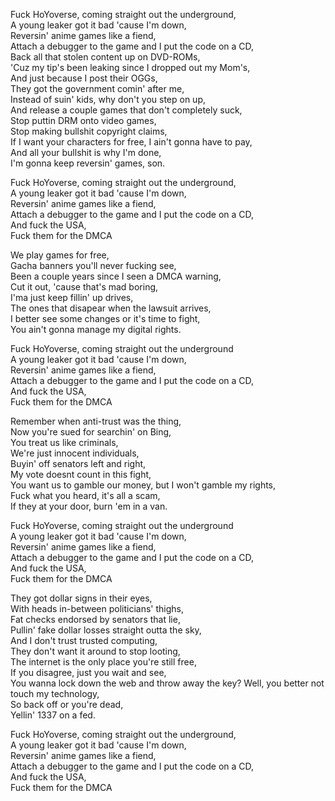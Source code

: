 Fuck HoYoverse, coming straight out the underground,<br/>
A young leaker got it bad 'cause I'm down,<br/>
Reversin' anime games like a fiend,<br/>
Attach a debugger to the game and I put the code on a CD,<br/>
Back all that stolen content up on DVD-ROMs,<br/>
'Cuz my tip's been leaking since I dropped out my Mom's,<br/>
And just because I post their OGGs,<br/>
They got the government comin' after me,<br/>
Instead of suin' kids, why don't you step on up,<br/>
And release a couple games that don't completely suck,<br/>
Stop puttin DRM onto video games,<br/>
Stop making bullshit copyright claims,<br/>
If I want your characters for free, I ain't gonna have to pay,<br/>
And all your bullshit is why I'm done,<br/>
I'm gonna keep reversin' games, son.<br/>

Fuck HoYoverse, coming straight out the underground,<br/>
A young leaker got it bad 'cause I'm down,<br/>
Reversin' anime games like a fiend,<br/>
Attach a debugger to the game and I put the code on a CD,<br/>
And fuck the USA,<br/>
Fuck them for the DMCA<br/>

We play games for free,<br/>
Gacha banners you'll never fucking see,<br/>
Been a couple years since I seen a DMCA warning,<br/>
Cut it out, 'cause that's mad boring,<br/>
I'ma just keep fillin' up drives,<br/>
The ones that disapear when the lawsuit arrives,<br/>
I better see some changes or it's time to fight,<br/>
You ain't gonna manage my digital rights.<br/>

Fuck HoYoverse, coming straight out the underground<br/>
A young leaker got it bad 'cause I'm down,<br/>
Reversin' anime games like a fiend,<br/>
Attach a debugger to the game and I put the code on a CD,<br/>
And fuck the USA,<br/>
Fuck them for the DMCA<br/>

Remember when anti-trust was the thing,<br/>
Now you're sued for searchin' on Bing,<br/>
You treat us like criminals,<br/>
We're just innocent individuals,<br/>
Buyin' off senators left and right,<br/>
My vote doesnt count in this fight,<br/>
You want us to gamble our money, but I won't gamble my rights,<br/>
Fuck what you heard, it's all a scam,<br/>
If they at your door, burn 'em in a van.<br/>

Fuck HoYoverse, coming straight out the underground<br/>
A young leaker got it bad 'cause I'm down,<br/>
Reversin' anime games like a fiend,<br/>
Attach a debugger to the game and I put the code on a CD,<br/>
And fuck the USA,<br/>
Fuck them for the DMCA<br/>

They got dollar signs in their eyes,<br/>
With heads in-between politicians' thighs,<br/>
Fat checks endorsed by senators that lie,<br/>
Pullin' fake dollar losses straight outta the sky,<br/>
And I don't trust trusted computing,<br/>
They don't want it around to stop looting,<br/>
The internet is the only place you're still free,<br/>
If you disagree, just you wait and see,<br/>
You wanna lock down the web and throw away the key?
Well, you better not touch my technology,<br/>
So back off or you're dead,<br/>
Yellin' 1337 on a fed.<br/>

Fuck HoYoverse, coming straight out the underground,<br/>
A young leaker got it bad 'cause I'm down,<br/>
Reversin' anime games like a fiend,<br/>
Attach a debugger to the game and I put the code on a CD,<br/>
And fuck the USA,<br/>
Fuck them for the DMCA<br/>

